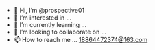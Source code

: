 - 👋 Hi, I’m @prospective01
- 👀 I’m interested in ...
- 🌱 I’m currently learning ...
- 💞️ I’m looking to collaborate on ...
- 📫 How to reach me ... 18864472374@163.com

<!---
prospective01/prospective01 is a ✨ special ✨ repository because its `README.md` (this file) appears on your GitHub profile.
You can click the Preview link to take a look at your changes.
--->
